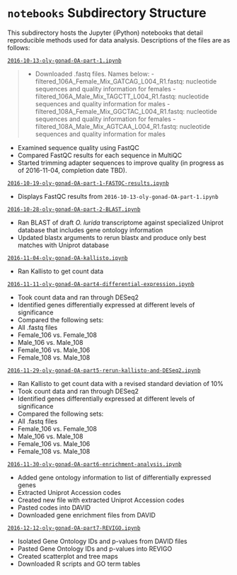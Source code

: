 # `notebooks` Subdirectory Structure
This subdirectory hosts the Jupyter (iPython) notebooks that detail reproducible methods used for data analysis. Descriptions of the files are as follows:

[`2016-10-13-oly-gonad-OA-part-1.ipynb`](https://github.com/yaaminiv/yaaminiv-fish546-2016/blob/master/notebooks/2016-10-13-oly-gonad-OA-part-1.ipynb)
> - Downloaded .fastq files. Names below:
	- filtered_106A_Female_Mix_GATCAG_L004_R1.fastq: nucleotide sequences and quality information for females
	- filtered_106A_Male_Mix_TAGCTT_L004_R1.fastq: nucleotide sequences and quality information for males
	- filtered_108A_Female_Mix_GGCTAC_L004_R1.fastq: nucleotide sequences and quality information for females
	- filtered_108A_Male_Mix_AGTCAA_L004_R1.fastq: nucleotide sequences and quality information for males
- Examined sequence quality using FastQC
- Compared FastQC results for each sequence in MultiQC
- Started trimming adapter sequences to improve quality (in progress as of 2016-11-04, completion date TBD).

[`2016-10-19-oly-gonad-OA-part-1-FASTQC-results.ipynb`](https://github.com/yaaminiv/yaaminiv-fish546-2016/blob/master/notebooks/2016-10-19-oly-gonad-OA-part-1-FASTQC-results.ipynb)
- Displays FastQC results from `2016-10-13-oly-gonad-OA-part-1.ipynb`

[`2016-10-28-oly-gonad-OA-part-2-BLAST.ipynb`](https://github.com/yaaminiv/yaaminiv-fish546-2016/blob/master/notebooks/2016-10-28-oly-gonad-OA-part-2-BLAST.ipynb)
- Ran BLAST of draft *O. lurida* transcriptome against specialized Uniprot database that includes gene ontology information
- Updated blastx arguments to rerun blastx and produce only best matches with Uniprot database

[`2016-11-04-oly-gonad-OA-kallisto.ipynb`](https://github.com/yaaminiv/yaaminiv-fish546-2016/blob/master/notebooks/2016-11-04-oly-gonad-OA-part3-kallisto.ipynb)
- Ran Kallisto to get count data

[`2016-11-11-oly-gonad-OA-part4-differential-expression.ipynb`](https://github.com/yaaminiv/yaaminiv-fish546-2016/blob/master/notebooks/2016-11-11-oly-gonad-OA-part4-differential-expression.ipynb)
- Took count data and ran through DESeq2
- Identified genes differentially expressed at different levels of significance
- Compared the following sets:
 - All .fastq files
 - Female_106 vs. Female_108
 - Male_106 vs. Male_108
 - Female_106 vs. Male_106
 - Female_108 vs. Male_108
 
[`2016-11-29-oly-gonad-OA-part5-rerun-kallisto-and-DESeq2.ipynb`](https://github.com/yaaminiv/yaaminiv-fish546-2016/blob/master/notebooks/2016-11-29-oly-gonad-OA-part5-rerun-kallisto-and-DESeq2.ipynb)
- Ran Kallisto to get count data with a revised standard deviation of 10%
- Took count data and ran through DESeq2
- Identified genes differentially expressed at different levels of significance
- Compared the following sets:
 - All .fastq files
 - Female_106 vs. Female_108
 - Male_106 vs. Male_108
 - Female_106 vs. Male_106
 - Female_108 vs. Male_108

[`2016-11-30-oly-gonad-OA-part6-enrichment-analysis.ipynb`](https://github.com/yaaminiv/yaaminiv-fish546-2016/blob/master/notebooks/2016-11-30-oly-gonad-OA-part6-enrichment-analysis.ipynb)
- Added gene ontology information to list of differentially expressed genes
- Extracted Uniprot Accession codes
- Created new file with extracted Uniprot Accession codes
- Pasted codes into DAVID
- Downloaded gene enrichment files from DAVID

[`2016-12-12-oly-gonad-OA-part7-REVIGO.ipynb`](https://github.com/yaaminiv/yaaminiv-fish546-2016/blob/master/notebooks/2016-12-12-oly-gonad-OA-part7-REVIGO.ipynb)
- Isolated Gene Ontology IDs and p-values from DAVID files
- Pasted Gene Ontology IDs and p-values into REVIGO
- Created scatterplot and tree maps
- Downloaded R scripts and GO term tables
